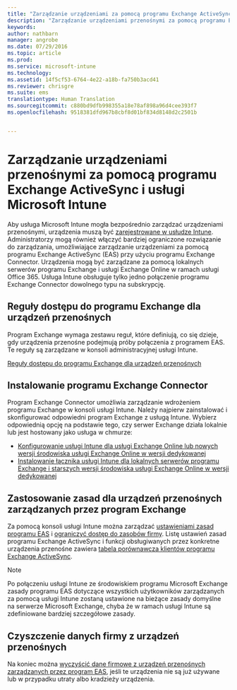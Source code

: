 ```yaml
---
title: "Zarządzanie urządzeniami za pomocą programu Exchange ActiveSync | Microsoft Intune"
description: "Zarządzanie urządzeniami przenośnymi za pomocą programu Exchange ActiveSync (EAS) przy użyciu programu Exchange Connector"
keywords: 
author: nathbarn
manager: angrobe
ms.date: 07/29/2016
ms.topic: article
ms.prod: 
ms.service: microsoft-intune
ms.technology: 
ms.assetid: 14f5cf53-6764-4e22-a18b-fa750b3acd41
ms.reviewer: chrisgre
ms.suite: ems
translationtype: Human Translation
ms.sourcegitcommit: c880bd9dfb998355a18e78af898a96d4cee393f7
ms.openlocfilehash: 9518381dfd967b8cbf8d01bf834d8148d2c2501b


---
```


# Zarządzanie urządzeniami przenośnymi za pomocą programu Exchange ActiveSync i usługi Microsoft Intune
Aby usługa Microsoft Intune mogła bezpośrednio zarządzać urządzeniami przenośnymi, urządzenia muszą być [zarejestrowane w usłudze Intune](prerequisites-for-enrollment.md). Administratorzy mogą również włączyć bardziej ograniczone rozwiązanie do zarządzania, umożliwiające zarządzanie urządzeniami za pomocą programu Exchange ActiveSync (EAS) przy użyciu programu Exchange Connector. Urządzenia mogą być zarządzane za pomocą lokalnych serwerów programu Exchange i usługi Exchange Online w ramach usługi Office 365. Usługa Intune obsługuje tylko jedno połączenie programu Exchange Connector dowolnego typu na subskrypcję.

## Reguły dostępu do programu Exchange dla urządzeń przenośnych ##

Program Exchange wymaga zestawu reguł, które definiują, co się dzieje, gdy urządzenia przenośne podejmują próby połączenia z programem EAS. Te reguły są zarządzane w konsoli administracyjnej usługi Intune.

[Reguły dostępu do programu Exchange dla urządzeń przenośnych](exchange-access-rules-for-mobile-devices.md)

## Instalowanie programu Exchange Connector
Program Exchange Connector umożliwia zarządzanie wdrożeniem programu Exchange w konsoli usługi Intune. Należy najpierw zainstalować i skonfigurować odpowiedni program Exchange z usługą Intune. Wybierz odpowiednią opcję na podstawie tego, czy serwer Exchange działa lokalnie lub jest hostowany jako usługa w chmurze:

-   [Konfigurowanie usługi Intune dla usługi Exchange Online lub nowych wersji środowiska usługi Exchange Online w wersji dedykowanej](intune-service-to-service-exchange-connector.md)
-   [Instalowanie łącznika usługi Intune dla lokalnych serwerów programu Exchange i starszych wersji środowiska usługi Exchange Online w wersji dedykowanej](intune-on-premises-exchange-connector.md)


## Zastosowanie zasad dla urządzeń przenośnych zarządzanych przez program Exchange
Za pomocą konsoli usługi Intune można zarządzać [ustawieniami zasad programu EAS](exchange-activesync-policy-settings-in-microsoft-intune.md) i [ograniczyć dostęp do zasobów firmy](restrict-access-to-email-and-o365-services-with-microsoft-intune.md). Listę ustawień zasad programu Exchange ActiveSync i funkcji obsługiwanych przez konkretne urządzenia przenośne zawiera [tabela porównawcza klientów programu Exchange ActiveSync](http://go.microsoft.com/fwlink/?LinkId=247270).

> [!NOTE]
> Po połączeniu usługi Intune ze środowiskiem programu Microsoft Exchange zasady programu EAS dotyczące wszystkich użytkowników zarządzanych za pomocą usługi Intune zostaną ustawione na bieżące zasady domyślne na serwerze Microsoft Exchange, chyba że w ramach usługi Intune są zdefiniowane bardziej szczegółowe zasady.

## Czyszczenie danych firmy z urządzeń przenośnych
Na koniec można [wyczyścić dane firmowe z urządzeń przenośnych zarządzanych przez program EAS](wipe-for-exchange-managed-mobile-devices.md), jeśli te urządzenia nie są już używane lub w przypadku utraty albo kradzieży urządzenia.



<!--HONumber=Sep16_HO4-->


